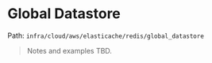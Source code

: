 # Global Datastore

Path: `infra/cloud/aws/elasticache/redis/global_datastore`

> Notes and examples TBD.
